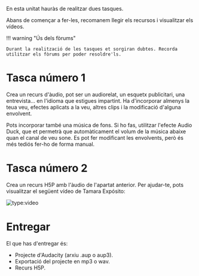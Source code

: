 En esta unitat hauràs de realitzar dues tasques.

Abans de començar a fer-les, recomanem llegir els recursos i visualitzar els vídeos.

!!! warning "Ús dels fòrums"

    Durant la realització de les tasques et sorgiran dubtes. Recorda utilitzar els fòrums per poder resoldre'ls.

# Tasca número 1

Crea un recurs d'àudio, pot ser un audiorelat, un esquetx publicitari, una entrevista... en l'idioma que estigues impartint. Ha d'incorporar almenys la teua veu, efectes aplicats a la veu, altres clips i la modificació d'alguna envolvent.

Pots incorporar també una música de fons. Si ho fas, utilitzar l'efecte Audio Duck, que et permetrà que automàticament el volum de la música abaixe quan el canal de veu sone. Es pot fer modificant les envolvents, però és més tediós fer-ho de forma manual.

# Tasca número 2

Crea un recurs H5P amb l'àudio de l'apartat anterior. Per ajudar-te, pots visualitzar el següent vídeo de Tamara Expósito:

![type:video](https://www.youtube.com/embed/jNBzYMBfPT8)

# Entregar

El que has d'entregar és:
- Projecte d'Audacity (arxiu .aup o aup3).
- Exportació del projecte en mp3 o wav.
- Recurs H5P.